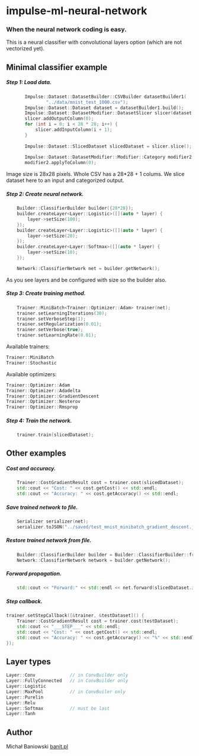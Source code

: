 # impulse-ml-neural-network

### When the neural network coding is easy.

This is a neural classifier with convolutional layers option (which are not vectorized yet).

## Minimal classifier example

##### Step 1: Load data.

```c++
       Impulse::Dataset::DatasetBuilder::CSVBuilder datasetBuilder1(
               "../data/mnist_test_1000.csv");
       Impulse::Dataset::Dataset dataset = datasetBuilder1.build();
       Impulse::Dataset::DatasetModifier::DatasetSlicer slicer(dataset);
       slicer.addOutputColumn(0);
       for (int i = 0; i < 28 * 28; i++) {
           slicer.addInputColumn(i + 1);
       }
   
       Impulse::Dataset::SlicedDataset slicedDataset = slicer.slice();
   
       Impulse::Dataset::DatasetModifier::Modifier::Category modifier2(slicedDataset.output);
       modifier2.applyToColumn(0);
```

Image size is 28x28 pixels. Whole CSV has a 28*28 + 1 colums. We slice dataset here to an input and categorized output.

##### Step 2: Create neural network.

```c++
    Builder::ClassifierBuilder builder({28*28});
    builder.createLayer<Layer::Logistic>([](auto * layer) {
        layer->setSize(100);
    });
    builder.createLayer<Layer::Logistic>([](auto * layer) {
        layer->setSize(20);
    });
    builder.createLayer<Layer::Softmax>([](auto * layer) {
        layer->setSize(10);
    });

    Network::ClassifierNetwork net = builder.getNetwork();
```

As you see layers and be configured with size so the builder also.

##### Step 3: Create training method.

```c++
    Trainer::MiniBatch<Trainer::Optimizer::Adam> trainer(net);
    trainer.setLearningIterations(30);
    trainer.setVerboseStep(1);
    trainer.setRegularization(0.01);
    trainer.setVerbose(true);
    trainer.setLearningRate(0.01);
```

Available trainers:
```c++
Trainer::MiniBatch
Trainer::Stochastic
```

Available optimizers:
```c++
Trainer::Optimizer::Adam
Trainer::Optimizer::Adadelta
Trainer::Optimizer::GradientDescent
Trainer::Optimizer::Nesterov
Trainer::Optimizer::Rmsprop
```

##### Step 4: Train the network.

```c++
    trainer.train(slicedDataset);
```

## Other examples

##### Cost and accuracy.

```c++
    Trainer::CostGradientResult cost = trainer.cost(slicedDataset);
    std::cout << "Cost: " << cost.getCost() << std::endl;
    std::cout << "Accuracy: " << cost.getAccuracy() << std::endl;
```

##### Save trained network to file.

```c++
    Serializer serializer(net);
    serializer.toJSON("../saved/test_mnist_minibatch_gradient_descent.json");
```

##### Restore trained network from file.

```c++
    Builder::ClassifierBuilder builder = Builder::ClassifierBuilder::fromJSON("../saved/test_mnist_minibatch_gradient_descent.json");
    Network::ClassifierNetwork network = builder.getNetwork();
```

##### Forward propagation.

```c++
    std::cout << "Forward:" << std::endl << net.forward(slicedDataset.input.getSampleAt(0)->exportToEigen()) << std::endl;
```

##### Step callback.

```c++
trainer.setStepCallback([&trainer, &testDataset]() {
    Trainer::CostGradientResult cost = trainer.cost(testDataset);
    std::cout << "___STEP___" << std::endl;
    std::cout << "Cost: " << cost.getCost() << std::endl;
    std::cout << "Accuracy: " << cost.getAccuracy() << "%" << std::endl;
});
```

## Layer types

```c++
Layer::Conv             // in ConvBuilder only
Layer::FullyConnected   // in ConvBuilder only 
Layer::Logistic
Layer::MaxPool          // in ConvBuiler only
Layer::Purelin
Layer::Relu
Layer::Softmax          // must be last
Layer::Tanh
```

## Author

Michał Baniowski [banit.pl](https://banit.pl)